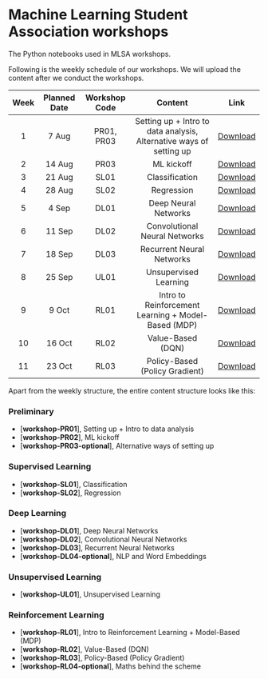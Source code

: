 # Machine Learning Student Association workshops

The Python notebooks used in MLSA workshops.

Following is the weekly schedule of our workshops. We will upload the content after we conduct the workshops. 


| Week | Planned Date | Workshop Code | Content | Link |
| :--: | :--: |:-------------:| :------:| :-------------:|
| 1 | 7 Aug   | PR01, PR03    | Setting up + Intro to data analysis, Alternative ways of setting up | [Download](https://drive.google.com/open?id=1baE1gYimJcI3MHSCzv89NGTlO6AV2pZY) |
| 2 | 14 Aug  | PR03          |  ML kickoff | [Download](https://drive.google.com/open?id=13Uvud4vTuXBQEoCqFii56sM_FjJ-VIT6) |
| 3 | 21 Aug  | SL01          |  Classification | [Download](https://drive.google.com/open?id=1F9fGQBoED1txWdHbaxzNeVSBOb27eAkm) |
| 4 | 28 Aug  | SL02          |  Regression | [Download](https://drive.google.com/open?id=1R18-nS5tNERv8342ncBOte2fcLMQ4ZsA)|
| 5 | 4 Sep   | DL01          |  Deep Neural Networks | [Download](https://drive.google.com/drive/folders/176srHStKNyHlpKyqUuw5DxhmaLH2U2Mm?usp=sharing)|
| 6 | 11 Sep  | DL02          |  Convolutional Neural Networks | [Download](https://drive.google.com/open?id=1JsESnrWEL2C_fpTZ1QZ5-m8r3_qNUHc2)|
| 7 | 18 Sep  | DL03          |  Recurrent Neural Networks | [Download](https://drive.google.com/open?id=1CR6c91uSklnGK_bFMElItdkV_Y_gWQrD)|
| 8 | 25 Sep  | UL01          |  Unsupervised Learning | [Download](https://drive.google.com/open?id=1QXmHLGAPRLNnIBPxmMrmEdKb7Deihp-R)|
| 9 | 9 Oct   | RL01          | Intro to Reinforcement Learning + Model-Based (MDP) | [Download](https://drive.google.com/open?id=1S45DnCEF4IBUjzHfFeB4om4hu93a8T62) |
| 10 | 16 Oct | RL02          | Value-Based (DQN) | [Download](https://drive.google.com/open?id=1zzBpUchdwFfo1fzL_KJLxibOLaXgTgx8)|
| 11 | 23 Oct | RL03          | Policy-Based (Policy Gradient) |[Download](https://drive.google.com/open?id=1Fo6BJbsvd90gfeLUZ-zdDrKCEEQzVEg7)|

Apart from the weekly structure, the entire content structure looks like this: 

### Preliminary
* [**workshop-PR01**], Setting up + Intro to data analysis
* [**workshop-PR02**], ML kickoff 
* [**workshop-PR03-optional**], Alternative ways of setting up 

### Supervised Learning
* [**workshop-SL01**], Classification
* [**workshop-SL02**], Regression

### Deep Learning
* [**workshop-DL01**], Deep Neural Networks
* [**workshop-DL02**], Convolutional Neural Networks
* [**workshop-DL03**], Recurrent Neural Networks
* [**workshop-DL04-optional**], NLP and Word Embeddings

### Unsupervised Learning
* [**workshop-UL01**], Unsupervised Learning

### Reinforcement Learning 
* [**workshop-RL01**], Intro to Reinforcement Learning + Model-Based (MDP)
* [**workshop-RL02**], Value-Based (DQN)
* [**workshop-RL03**], Policy-Based (Policy Gradient)
* [**workshop-RL04-optional**], Maths behind the scheme



